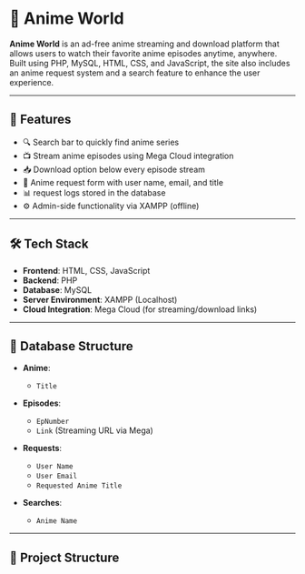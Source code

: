 # 🎥 Anime World

**Anime World** is an ad-free anime streaming and download platform that allows users to watch their favorite anime episodes anytime, anywhere. Built using PHP, MySQL, HTML, CSS, and JavaScript, the site also includes an anime request system and a search feature to enhance the user experience.

---

## 🚀 Features

- 🔍 Search bar to quickly find anime series
- 📺 Stream anime episodes using Mega Cloud integration
- 📥 Download option below every episode stream
- 📄 Anime request form with user name, email, and title
- 📊 request logs stored in the database
- ⚙️ Admin-side functionality via XAMPP (offline)

---

## 🛠️ Tech Stack

- **Frontend**: HTML, CSS, JavaScript  
- **Backend**: PHP  
- **Database**: MySQL  
- **Server Environment**: XAMPP (Localhost)  
- **Cloud Integration**: Mega Cloud (for streaming/download links)

---

## 🧩 Database Structure

- **Anime**:  
  - `Title`

- **Episodes**:  
  - `EpNumber`  
  - `Link` (Streaming URL via Mega)

- **Requests**:  
  - `User Name`  
  - `User Email`  
  - `Requested Anime Title`

- **Searches**:  
  - `Anime Name`

---

## 📂 Project Structure


